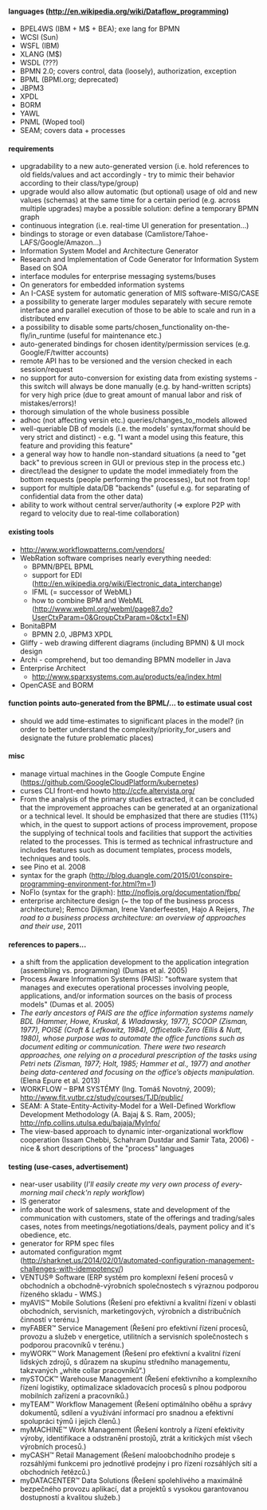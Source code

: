 #### languages (http://en.wikipedia.org/wiki/Dataflow_programming)
* BPEL4WS (IBM + M$ + BEA); exe lang for BPMN
* WCSI (Sun)
* WSFL (IBM)
* XLANG (M$)
* WSDL (???)
* BPMN 2.0; covers control, data (loosely), authorization, exception
* BPML (BPMI.org; deprecated)
* JBPM3
* XPDL
* BORM
* YAWL
* PNML (Woped tool)
* SEAM; covers data + processes

#### requirements
* upgradability to a new auto-generated version (i.e. hold references to old fields/values and act accordingly - try to mimic their behavior according to their class/type/group)
* upgrade would also allow automatic (but optional) usage of old and new values (schemas) at the same time for a certain period (e.g. across multiple upgrades) maybe a possible solution: define a temporary BPMN graph
* continuous integration (i.e. real-time UI generation for presentation...)
* bindings to storage or even database (Camlistore/Tahoe-LAFS/Google/Amazon...)
* Information System Model and Architecture Generator
* Research and Implementation of Code Generator for Information System Based on SOA
* interface modules for enterprise messaging systems/buses
* On generators for embedded information systems
* An I-CASE system for automatic generation of MIS software-MISG/CASE
* a possibility to generate larger modules separately with secure remote interface and parallel execution of those to be able to scale and run in a distributed env
* a possibility to disable some parts/chosen_functionality on-the-fly/in_runtime (useful for maintenance etc.)
* auto-generated bindings for chosen identity/permission services (e.g. Google/F/twitter accounts)
* remote API has to be versioned and the version checked in each session/request
* no support for auto-conversion for existing data from existing systems - this switch will always be done manually (e.g. by hand-written scripts) for very high price (due to great amount of manual labor and risk of mistakes/errors)!
* thorough simulation of the whole business possible
* adhoc (not affecting versin etc.) queries/changes_to_models allowed
* well-queriable DB of models (i.e. the models' syntax/format should be very strict and distinct) - e.g. "I want a model using this feature, this feature and providing this feature"
* a general way how to handle non-standard situations (a need to "get back" to previous screen in GUI or previous step in the process etc.)
* direct/lead the designer to update the model immediately from the bottom requests (people performing the processes), but not from top!
* support for multiple data/DB "backends" (useful e.g. for separating of confidential data from the other data)
* ability to work without central server/authority (=> explore P2P with regard to velocity due to real-time collaboration)

#### existing tools
* http://www.workflowpatterns.com/vendors/
* WebRation software comprises nearly everything needed:
  * BPMN/BPEL BPML
  * support for EDI (http://en.wikipedia.org/wiki/Electronic_data_interchange)
  * IFML (= successor of WebML)
  * how to combine BPM and WebML (http://www.webml.org/webml/page87.do?UserCtxParam=0&GroupCtxParam=0&ctx1=EN)
* BonitaBPM
  * BPMN 2.0, JBPM3 XPDL
* Gliffy - web drawing different diagrams (including BPMN) & UI mock design
* Archi - comprehend, but too demanding BPMN modeller in Java
* Enterprise Architect
  * http://www.sparxsystems.com.au/products/ea/index.html
* OpenCASE and BORM

#### function points auto-generated from the BPML/... to estimate usual cost
* should we add time-estimates to significant places in the model? (in order to better understand the complexity/priority_for_users and designate the future problematic places)

#### misc
* manage virtual machines in the Google Compute Engine (https://github.com/GoogleCloudPlatform/kubernetes)
* curses CLI front-end howto http://ccfe.altervista.org/
* From the analysis of the primary studies extracted, it can be concluded that the improvement approaches can be generated at an organizational or a technical level. It should be emphasized that there are studies (11%) which, in the quest to support actions of process improvement, propose the supplying of technical tools and facilities that support the activities related to the processes. This is termed as technical infrastructure and includes features such as document templates, process models, techniques and tools.
* see Pino et al. 2008
* syntax for the graph (http://blog.duangle.com/2015/01/conspire-programming-environment-for.html?m=1)
* NoFlo (syntax for the graph): http://noflojs.org/documentation/fbp/
* enterprise architecture design (~ the top of the business process architecture); Remco Dijkman, Irene Vanderfeesten, Hajo A Reijers, *The road to a business process architecture: an overview of approaches and their use*, 2011

#### references to papers...
* a shift from the application development to the application integration (assembling vs. programming) (Dumas et al. 2005)
* Process Aware Information Systems (PAIS): "software system that manages and executes operational processes involving people, applications, and/or information sources on the basis of process models" (Dumas et al. 2005)
* *The early ancestors of PAIS are the office information systems namely BDL (Hammer, Howe, Kruskal, & Wladawsky, 1977), SCOOP (Zisman, 1977), POISE (Croft & Lefkowitz, 1984), Officetalk-Zero (Ellis & Nutt, 1980), whose purpose was to automate the office functions such as document editing or communication. There were two research approaches, one relying on a procedural prescription of the tasks using Petri nets (Zisman, 1977; Holt, 1985; Hammer et al., 1977) and another being data-centered and focusing on the office’s objects manipulation.* (Elena Epure et al. 2013)
* WORKFLOW – BPM SYSTÉMY (Ing. Tomáš Novotný, 2009); http://www.fit.vutbr.cz/study/courses/TJD/public/
* SEAM: A State-Entity-Activity-Model for a Well-Defined Workflow Development Methodology (A. Bajaj & S. Ram, 2005); http://nfp.collins.utulsa.edu/bajaja/MyInfo/
* The view-based approach to dynamic inter-organizational workflow cooperation (Issam Chebbi, Schahram Dustdar and Samir Tata, 2006) - nice & short descriptions of the "process" languages

#### testing (use-cases, advertisement)
* near-user usability (*I'll easily create my very own process of every-morning mail check'n reply workflow*)
* IS generator
* info about the work of salesmens, state and development of the communication with customers, state of the offerings and trading/sales cases, notes from meetings/negotiations/deals, payment policy and it's obedience, etc.
* generator for RPM spec files
* automated configuration mgmt (http://sharknet.us/2014/02/01/automated-configuration-management-challenges-with-idempotency/)
* VENTUS® Software (ERP systém pro komplexní řešení procesů v obchodních a obchodně-výrobních společnostech s výraznou podporou řízeného skladu - WMS.)
* myAVIS™ Mobile Solutions (Řešení pro efektivní a kvalitní řízení v oblasti obchodních, servisních, marketingových, výrobních a distribučních činností v terénu.)
* myFABER™ Service Management (Řešení pro efektivní řízení procesů, provozu a služeb v energetice, utilitních a servisních společnostech s podporou pracovníků v terénu.)
* myWORK™ Work Management (Řešení pro efektivní a kvalitní řízení lidských zdrojů, s důrazem na skupinu středního managementu, takzvaných „white collar pracovníků“.)
* mySTOCK™ Warehouse Management (Řešení efektivního a komplexního řízení logistiky, optimalizace skladovacích procesů s plnou podporou mobilních zařízení a pracovníků.)
* myTEAM™ Workflow Management (Řešení optimálního oběhu a správy dokumentů, sdílení a využívání informací pro snadnou a efektivní spolupráci týmů i jejich členů.)
* myMACHINE™ Work Management (Řešení kontroly a řízení efektivity výroby, identifikace a odstranění prostojů, ztrát a kritických míst všech výrobních procesů.)
* myCASH™ Retail Management (Řešení maloobchodního prodeje s rozsáhlými funkcemi pro jednotlivé prodejny i pro řízení rozsáhlých sítí a obchodních řetězců.)
* myDATACENTER™ Data Solutions (Řešení spolehlivého a maximálně bezpečného provozu aplikací, dat a projektů s vysokou garantovanou dostupností a kvalitou služeb.)
